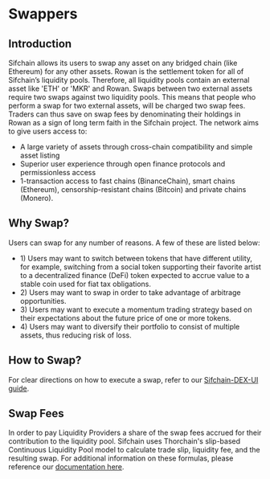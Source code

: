 # Swappers

## Introduction

Sifchain allows its users to swap any asset on any bridged chain \(like Ethereum\) for any other assets. Rowan is the settlement token for all of Sifchain’s liquidity pools. Therefore, all liquidity pools contain an external asset like 'ETH' or 'MKR' and Rowan. Swaps between two external assets require two swaps against two liquidity pools. This means that people who perform a swap for two external assets, will be charged two swap fees. Traders can thus save on swap fees by denominating their holdings in Rowan as a sign of long term faith in the Sifchain project. The network aims to give users access to:

* A large variety of assets through cross-chain compatibility and simple asset listing
* Superior user experience through open finance protocols and permissionless access
* 1-transaction access to fast chains \(BinanceChain\), smart chains \(Ethereum\), censorship-resistant chains \(Bitcoin\) and private chains \(Monero\).

## Why Swap?

Users can swap for any number of reasons. A few of these are listed below:

* 1\) Users may want to switch between tokens that have different utility, for example, switching from a social token supporting their favorite artist to a decentralized finance \(DeFi\) token expected to accrue value to a stable coin used for fiat tax obligations. 
* 2\) Users may want to swap in order to take advantage of arbitrage opportunities. 
* 3\) Users may want to execute a momentum trading strategy based on their expectations about the future price of one or more tokens. 
* 4\) Users may want to diversify their portfolio to consist of multiple assets, thus reducing risk of loss.

## How to Swap?

For clear directions on how to execute a swap, refer to our [Sifchain-DEX-UI guide](https://docs.sifchain.finance/resources/sifchain-dex-ui). 

## Swap Fees

In order to pay Liquidity Providers a share of the swap fees accrued for their contribution to the liquidity pool. Sifchain uses Thorchain's slip-based Continuous Liquidity Pool model to calculate trade slip, liquidity fee, and the resulting swap. For additional information on these formulas, please reference our [documentation here](https://github.com/Sifchain/sifnode/blob/develop/docs/clp/Liquidity%20Pools%20Architecture.md).

